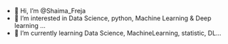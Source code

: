 - 👋 Hi, I’m @Shaima_Freja
- 👀 I’m interested in Data Science, python, Machine Learning & Deep learning ...
- 🌱 I’m currently learning Data Science, MachineLearning, statistic, DL...

<!---
- 💞️ I’m looking to collaborate ML & DL in the application...
- 📫 How to reach me ...


Shaima4127/Shaima4127 is a ✨ special ✨ repository because its `README.md` (this file) appears on your GitHub profile.
You can click the Preview link to take a look at your changes.
--->
